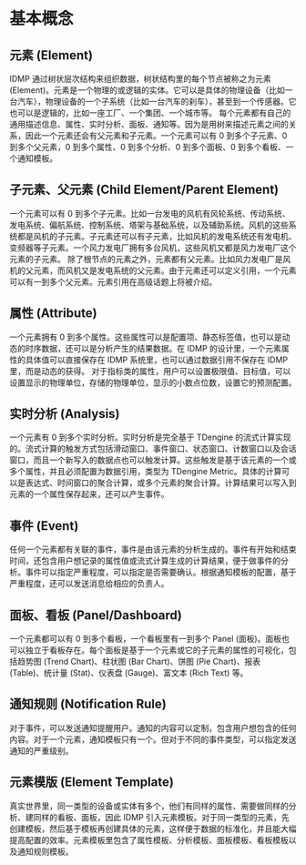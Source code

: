 # 基本概念

## 元素 (Element)

IDMP 通过树状层次结构来组织数据，树状结构里的每个节点被称之为元素 (Element)。元素是一个物理的或逻辑的实体。它可以是具体的物理设备（比如一台汽车），物理设备的一个子系统（比如一台汽车的刹车），甚至到一个传感器。它也可以是逻辑的，比如一座工厂、一个集团、一个城市等。
每个元素都有自己的通用描述信息、属性、实时分析、面板、通知等。因为是用树来描述元素之间的关系，因此一个元素还会有父元素和子元素。一个元素可以有 0 到多个子元素、0 到多个父元素，0 到多个属性、0 到多个分析、0 到多个面板、0 到多个看板、一个通知模板。

## 子元素、父元素 (Child Element/Parent Element)

一个元素可以有 0 到多个子元素。比如一台发电的风机有风轮系统、传动系统、发电系统、偏航系统、控制系统、塔架与基础系统，以及辅助系统。风机的这些系统都是风机的子元素。子元素还可以有子元素，比如风机的发电系统还有发电机、变频器等子元素。一个风力发电厂拥有多台风机，这些风机又都是风力发电厂这个元素的子元素。
除了根节点的元素之外，元素都有父元素。比如风力发电厂是风机的父元素，而风机又是发电系统的父元素。由于元素还可以定义引用，一个元素可以有一到多个父元素。元素引用在高级话题上将被介绍。

## 属性 (Attribute)

一个元素拥有 0 到多个属性。这些属性可以是配置项、静态标签值，也可以是动态的时序数据，还可以是分析产生的结果数据。在 IDMP 的设计里，一个元素属性的具体值可以直接保存在 IDMP 系统里，也可以通过数据引用不保存在 IDMP 里，而是动态的获得。
对于指标类的属性，用户可以设置极限值、目标值，可以设置显示的物理单位，存储的物理单位，显示的小数点位数，设置它的预测配置。

## 实时分析 (Analysis)

一个元素有 0 到多个实时分析。实时分析是完全基于 TDengine 的流式计算实现的。流式计算的触发方式包括滑动窗口、事件窗口、状态窗口、计数窗口以及会话窗口，而且一个新写入的数据点也可以触发计算。这些触发是基于该元素的一个或多个属性，并且必须配置为数据引用，类型为 TDengine Metric。具体的计算可以是表达式、时间窗口的聚合计算，或多个元素的聚合计算。计算结果可以写入到元素的一个属性保存起来，还可以产生事件。

## 事件 (Event)

任何一个元素都有关联的事件，事件是由该元素的分析生成的。事件有开始和结束时间，还包含用户想记录的属性值或流式计算生成的计算结果，便于做事件的分析。事件可以指定严重程度，可以指定是否需要确认。根据通知模板的配置，基于严重程度，还可以发送消息给相应的负责人。

## 面板、看板 (Panel/Dashboard)

一个元素都可以有 0 到多个看板，一个看板里有一到多个 Panel (面板)。面板也可以独立于看板存在。每个面板是基于一个元素或它的子元素的属性的可视化，包括趋势图 (Trend Chart)、柱状图 (Bar Chart)、饼图 (Pie Chart)、报表 (Table)、统计量 (Stat)、仪表盘 (Gauge)、富文本 (Rich Text) 等。

## 通知规则 (Notification Rule)

对于事件，可以发送通知提醒用户。通知的内容可以定制，包含用户想包含的任何内容。对于一个元素，通知模板只有一个。但对于不同的事件类型，可以指定发送通知的严重级别。

## 元素模版 (Element Template)

真实世界里，同一类型的设备或实体有多个，他们有同样的属性、需要做同样的分析、建同样的看板、面板，因此 IDMP 引入元素模板。对于同一类型的元素，先创建模板，然后基于模板再创建具体的元素，这样便于数据的标准化，并且能大幅提高配置的效率。元素模板里包含了属性模板、分析模板、面板模板、看板模板以及通知规则模板。

